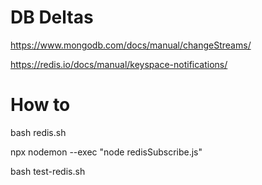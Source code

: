 # DB Deltas

https://www.mongodb.com/docs/manual/changeStreams/


https://redis.io/docs/manual/keyspace-notifications/

# How to 
bash redis.sh

npx nodemon --exec "node redisSubscribe.js"

bash test-redis.sh